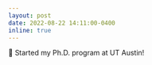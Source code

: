```yaml
---
layout: post
date: 2022-08-22 14:11:00-0400
inline: true
---
```


🤘 Started my Ph.D. program at UT Austin! 